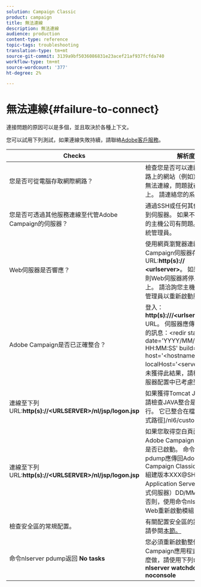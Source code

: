 ```yaml
---
solution: Campaign Classic
product: campaign
title: 無法連線
description: 無法連線
audience: production
content-type: reference
topic-tags: troubleshooting
translation-type: tm+mt
source-git-commit: 3139a9bf5036086831e23acef21af937fcfda740
workflow-type: tm+mt
source-wordcount: '377'
ht-degree: 2%

---
```



# 無法連線{#failure-to-connect}

連接問題的原因可以是多個，並且取決於各種上下文。

您可以試用下列測試，如果連線失敗持續，請聯絡[Adobe客戶服務](https://helpx.adobe.com/enterprise/admin-guide.html/enterprise/using/support-for-experience-cloud.ug.html)。



<table> 
<thead> 
<tr> 
<th>Checks<br /> </th> 
<th>解析度<br /> </th> 
</tr> 
</thead> 
<tbody> 
<tr> 
<td>您是否可從電腦存取網際網路？</td> 
<td>檢查您是否可以連線至網際網路上的網站（例如）。 如果您無法連線，問題就在您的電腦上。 請連絡您的系統管理員。</td>
</tr>
<tr> 
<td>您是否可透過其他服務連線至代管Adobe Campaign的伺服器？</td> 
<td>通過SSH或任何其他方式連接到伺服器。 如果不可能，則您的主機公司有問題。 聯繫其系統管理員。</td>
</tr>
<tr> 
<td>Web伺服器是否響應？</td> 
<td>使用網頁瀏覽器連線至Adobe Campaign伺服器存取URL:<b>http(s):// &lt;urlserver&gt;</b>。 如果未響應，則Web伺服器將停止在電腦上。 請洽詢您主機公司的系統管理員以重新啟動服務。</td>
</tr>
<tr> 
<td>Adobe Campaign是否已正確整合？</td> 
<td>登入：<b>http(s):///&lt;urlserver&gt;/r/test</b> URL。 伺服器應傳回下列類型的訊息：&lt;redir status='OK' date='YYYY/MM/DD HH:MM:SS' build='XXXX' host='&lt;hostname&gt;' localHost='&lt;server&gt;'/&gt;
如果未獲得此結果，請檢查Web伺服器配置中已考慮到整合。</td>
</tr>
<tr> 
<td>連線至下列URL:<b>http(s)://&lt;URLSERVER&gt;/nl/jsp/logon.jsp</b></td>
<td>如果獲得Tomcat Java錯誤，請檢查JAVA整合是否正確執行。 它已整合在檔案[應用程式路徑]/nl6/customer.sh中</td>
</tr>
<tr> 
<td>連線至下列URL:<b>http(s)://&lt;URLSERVER&gt;/nl/jsp/logon.jsp</b></td>
<td>如果您取得空白頁面，請檢查Adobe Campaign Web模組是否已啟動。 命令nlserver pdump應傳回Adobe Campaign Classic(7.X YY.R組建版本XXX@SHA1)的Application Server（應用程式伺服器）DD/MM/YYYY。 否則，使用命令nlserver啟動Web重新啟動模組</td>
</tr>
<tr>
<td>檢查安全區的常規配置。</td>
<td>有關配置安全區的詳細資訊，請參閱<a href="https://experienceleague.adobe.com/docs/campaign-classic/using/installing-campaign-classic/additional-configurations/configuring-campaign-server.html?lang=en#configuring-campaign-server"/>本節。</a></td>
</tr>
<tr>
<td>命令nlserver pdump返回<b> No tasks</b></td>
<td>您必須重新啟動整個Adobe Campaign應用程式。 若要這麼做，請使用下列命令：<b>nlserver watchdog -svc -noconsole</b></td>
</tr>
</tbody> 
</table>
